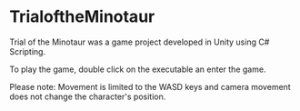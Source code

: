 # TrialoftheMinotaur
Trial of the Minotaur was a game project developed in Unity using C# Scripting.

To play the game, double click on the executable an enter the game.

Please note: Movement is limited to the WASD keys and camera movement does not change the character's position.
